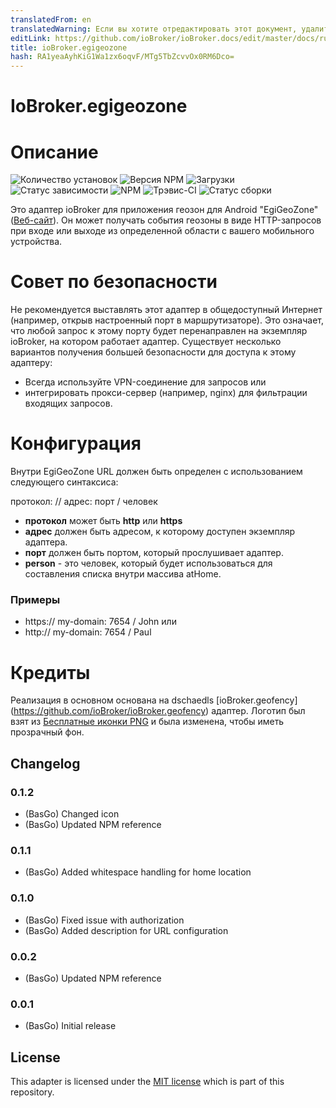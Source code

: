 ```yaml
---
translatedFrom: en
translatedWarning: Если вы хотите отредактировать этот документ, удалите поле «translationFrom», в противном случае этот документ будет снова автоматически переведен
editLink: https://github.com/ioBroker/ioBroker.docs/edit/master/docs/ru/adapterref/iobroker.egigeozone/README.md
title: ioBroker.egigeozone
hash: RA1yeaAyhKiG1Wa1zx6oqvF/MTg5TbZcvvOx0RM6Dco=
---
```

# IoBroker.egigeozone
# Описание

![Количество установок](http://iobroker.live/badges/egigeozone-stable.svg)
![Версия NPM](https://img.shields.io/npm/v/iobroker.egigeozone.svg)
![Загрузки](https://img.shields.io/npm/dm/iobroker.egigeozone.svg)
![Статус зависимости](https://img.shields.io/david/basgo/iobroker.egigeozone.svg)
![NPM](https://nodei.co/npm/iobroker.egigeozone.png?downloads=true)
![Трэвис-CI](https://img.shields.io/travis/BasGo/ioBroker.egigeozone/master.svg)
![Статус сборки](https://ci.appveyor.com/api/projects/status/eobyt279ncmd9qbi/branch/master?svg=true)

Это адаптер ioBroker для приложения геозон для Android "EgiGeoZone" ([Веб-сайт](https://egigeozone.de/)). Он может получать события геозоны в виде HTTP-запросов при входе или выходе из определенной области с вашего мобильного устройства.

# Совет по безопасности
Не рекомендуется выставлять этот адаптер в общедоступный Интернет (например, открыв настроенный порт в маршрутизаторе). Это означает, что любой запрос к этому порту будет перенаправлен на экземпляр ioBroker, на котором работает адаптер. Существует несколько вариантов получения большей безопасности для доступа к этому адаптеру:

* Всегда используйте VPN-соединение для запросов или
* интегрировать прокси-сервер (например, nginx) для фильтрации входящих запросов.

# Конфигурация
Внутри EgiGeoZone URL должен быть определен с использованием следующего синтаксиса:

протокол: // адрес: порт / человек

* **протокол** может быть **http** или **https**
* **адрес** должен быть адресом, к которому доступен экземпляр адаптера.
* **порт** должен быть портом, который прослушивает адаптер.
* **person** - это человек, который будет использоваться для составления списка внутри массива atHome.

### Примеры
* https:// my-domain: 7654 / John или
* http:// my-domain: 7654 / Paul

# Кредиты
Реализация в основном основана на dschaedls [ioBroker.geofency] (https://github.com/ioBroker/ioBroker.geofency) адаптер. Логотип был взят из [Бесплатные иконки PNG](http://www.freeiconspng.com/images/maps-icon) и была изменена, чтобы иметь прозрачный фон.

## Changelog

### 0.1.2
* (BasGo) Changed icon
* (BasGo) Updated NPM reference

### 0.1.1
* (BasGo) Added whitespace handling for home location

### 0.1.0
* (BasGo) Fixed issue with authorization
* (BasGo) Added description for URL configuration

### 0.0.2
* (BasGo) Updated NPM reference

### 0.0.1
* (BasGo) Initial release

## License
This adapter is licensed under the [MIT license](../blob/master/LICENSE) which is part of this repository.